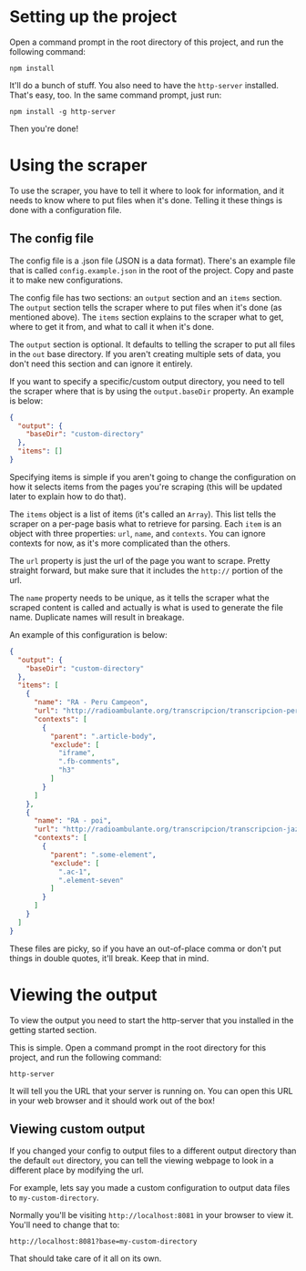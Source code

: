 # Setting up the project

Open a command prompt in the root directory of this project, and run the following command:

`npm install`

It'll do a bunch of stuff. You also need to have the `http-server` installed. That's easy, too.
In the same command prompt, just run:

`npm install -g http-server`

Then you're done!

# Using the scraper

To use the scraper, you have to tell it where to look for information, and it needs to know where
to put files when it's done. Telling it these things is done with a configuration file.

## The config file

The config file is a .json file (JSON is a data format). There's an example file that is called
`config.example.json` in the root of the project. Copy and paste it to make new configurations.

The config file has two sections: an `output` section and an `items` section. The `output` section
tells the scraper where to put files when it's done (as mentioned above). The `items` section
explains to the scraper what to get, where to get it from, and what to call it when it's done.

The `output` section is optional. It defaults to telling the scraper to put all files in the `out`
base directory. If you aren't creating multiple sets of data, you don't need this section and
can ignore it entirely.

If you want to specify a specific/custom output directory, you need to tell the scraper where that
is by using the `output.baseDir` property. An example is below:

```JSON
{
  "output": {
    "baseDir": "custom-directory"
  },
  "items": []
}
```

Specifying items is simple if you aren't going to change the configuration on how it selects
items from the pages you're scraping (this will be updated later to explain how to do that).

The `items` object is a list of items (it's called an `Array`). This list tells the scraper on a 
per-page basis what to retrieve for parsing. Each `item` is an object with three properties:
`url`, `name`, and `contexts`. You can ignore contexts for now, as it's more complicated than
the others.

The `url` property is just the url of the page you want to scrape. Pretty straight forward, but
make sure that it includes the `http://` portion of the url.

The `name` property needs to be unique, as it tells the scraper what the scraped content is called
and actually is what is used to generate the file name. Duplicate names will result in breakage.

An example of this configuration is below:

```JSON
{
  "output": {
    "baseDir": "custom-directory"
  },
  "items": [
    {
      "name": "RA - Peru Campeon",
      "url": "http://radioambulante.org/transcripcion/transcripcion-peru-campeon",
      "contexts": [
        {
          "parent": ".article-body",
          "exclude": [
            "iframe",
            ".fb-comments",
            "h3"
          ]
        }
      ]
    },
    {
      "name": "RA - poi",
      "url": "http://radioambulante.org/transcripcion/transcripcion-jaz-y-lalay",
      "contexts": [
        {
          "parent": ".some-element",
          "exclude": [
            ".ac-1",
            ".element-seven"
          ]
        }
      ]
    }
  ]
}
```

These files are picky, so if you have an out-of-place comma or don't put things in double quotes,
it'll break. Keep that in mind.

# Viewing the output

To view the output you need to start the http-server that you installed in the getting started section.

This is simple. Open a command prompt in the root directory for this project, and run the following command:

`http-server`

It will tell you the URL that your server is running on. You can open this URL in your web browser and it
should work out of the box!

## Viewing custom output

If you changed your config to output files to a different output directory than the default `out` directory,
you can tell the viewing webpage to look in a different place by modifying the url.

For example, lets say you made a custom configuration to output data files to `my-custom-directory`.

Normally you'll be visiting `http://localhost:8081` in your browser to view it. You'll need to change that to:

`http://localhost:8081?base=my-custom-directory`

That should take care of it all on its own.